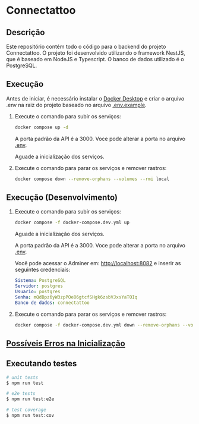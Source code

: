 # Connectattoo

## Descrição

Este repositório contém todo o código para o backend do projeto Connectattoo. O projeto foi desenvolvido utilizando o framework NestJS, que é baseado em NodeJS e Typescript. O banco de dados utilizado é o PostgreSQL.

## Execução

Antes de iniciar, é necessário instalar o [Docker Desktop](https://www.docker.com/products/docker-desktop) e criar o arquivo .env na raiz do projeto baseado no arquivo [.env.example](.env.example).

1. Execute o comando para subir os serviços:

    ```bash
    docker compose up -d
    ```

    A porta padrão da API é a 3000. Voce pode alterar a porta no arquivo [.env](.env).

    Aguade a inicialização dos serviços.

2. Execute o comando para parar os serviços e remover rastros:

    ```bash
    docker compose down --remove-orphans --volumes --rmi local
    ```

## Execução (Desenvolvimento)

1. Execute o comando para subir os serviços:

    ```bash
    docker compose -f docker-compose.dev.yml up
    ```

    Aguade a inicialização dos serviços.

    A porta padrão da API é a 3000. Voce pode alterar a porta no arquivo [.env](.env).

    Você pode acessar o Adminer em: <http://localhost:8082> e inserir as seguintes credenciais:

    ```yaml
    Sistema: PostgreSQL
    Servidor: postgres
    Usuario: postgres
    Senha: mQdBpz6yW3zpPOe86gtcfSHgk6zsbVJxsYaTOIq
    Banco de dados: connectattoo
    ```

2. Execute o comando para parar os serviços e remover rastros:

    ```bash
    docker compose -f docker-compose.dev.yml down --remove-orphans --volumes --rmi local
    ```

## [Possíveis Erros na Inicialização](/docs/erros-na-inicializacao.md)

## Executando testes

```bash
# unit tests
$ npm run test

# e2e tests
$ npm run test:e2e

# test coverage
$ npm run test:cov
```
